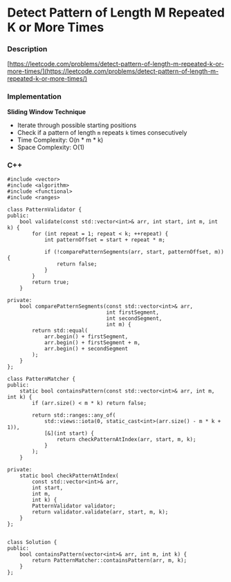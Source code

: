 # Detect Pattern of Length M Repeated K or More Times

### Description

[https://leetcode.com/problems/detect-pattern-of-length-m-repeated-k-or-more-times/](https://leetcode.com/problems/detect-pattern-of-length-m-repeated-k-or-more-times/)

### Implementation

**Sliding Window Technique**

* Iterate through possible starting positions
* Check if a pattern of length `m` repeats `k` times consecutively
* Time Complexity: O(n \* m \* k)&#x20;
* Space Complexity: O(1)

### C++

```
#include <vector>
#include <algorithm>
#include <functional>
#include <ranges>

class PatternValidator {
public:
    bool validate(const std::vector<int>& arr, int start, int m, int k) {
        for (int repeat = 1; repeat < k; ++repeat) {
            int patternOffset = start + repeat * m;
            
            if (!comparePatternSegments(arr, start, patternOffset, m)) {
                return false;
            }
        }
        return true;
    }

private:
    bool comparePatternSegments(const std::vector<int>& arr, 
                                int firstSegment, 
                                int secondSegment, 
                                int m) {
        return std::equal(
            arr.begin() + firstSegment, 
            arr.begin() + firstSegment + m,
            arr.begin() + secondSegment
        );
    }
};

class PatternMatcher {
public:
    static bool containsPattern(const std::vector<int>& arr, int m, int k) {
        if (arr.size() < m * k) return false;

        return std::ranges::any_of(
            std::views::iota(0, static_cast<int>(arr.size() - m * k + 1)),
            [&](int start) { 
                return checkPatternAtIndex(arr, start, m, k); 
            }
        );
    }

private:
    static bool checkPatternAtIndex(
        const std::vector<int>& arr,
        int start,
        int m,
        int k) {
        PatternValidator validator;
        return validator.validate(arr, start, m, k);
    }
};


class Solution {
public:
    bool containsPattern(vector<int>& arr, int m, int k) {
        return PatternMatcher::containsPattern(arr, m, k);
    }
};
```
